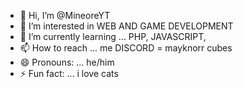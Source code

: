- 👋 Hi, I’m @MineoreYT
- 👀 I’m interested in WEB AND GAME DEVELOPMENT
- 🌱 I’m currently learning ... PHP, JAVASCRIPT, 
- 📫 How to reach ... me DISCORD = mayknorr cubes 
- 😄 Pronouns: ... he/him
- ⚡ Fun fact: ... i love cats

<!---
MineoreYT/MineoreYT is a ✨ special ✨ repository because its `README.md` (this file) appears on your GitHub profile.
You can click the Preview link to take a look at your changes.
--->
